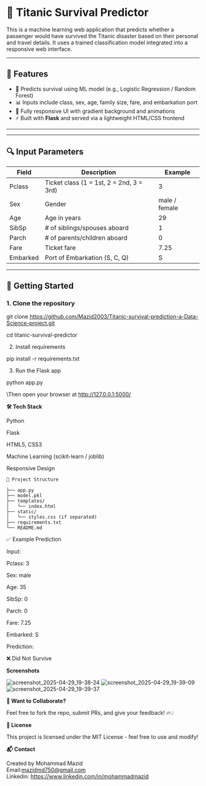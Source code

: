 # 🚢 Titanic Survival Predictor

This is a machine learning web application that predicts whether a passenger would have survived the Titanic disaster based on their personal and travel details. It uses a trained classification model integrated into a responsive web interface.

---

## 📌 Features

- 🧠 Predicts survival using ML model (e.g., Logistic Regression / Random Forest)
- 📊 Inputs include class, sex, age, family size, fare, and embarkation port
- 🎨 Fully responsive UI with gradient background and animations
- ⚡ Built with **Flask** and served via a lightweight HTML/CSS frontend

---

---

## 🔍 Input Parameters

| Field       | Description                         | Example       |
|-------------|-------------------------------------|---------------|
| Pclass      | Ticket class (1 = 1st, 2 = 2nd, 3 = 3rd) | 3        |
| Sex         | Gender                              | male / female |
| Age         | Age in years                        | 29            |
| SibSp       | # of siblings/spouses aboard        | 1             |
| Parch       | # of parents/children aboard        | 0             |
| Fare        | Ticket fare                         | 7.25          |
| Embarked    | Port of Embarkation (S, C, Q)       | S             |

---

## 🚀 Getting Started

### 1. Clone the repository

git clone https://github.com/Mazid2003/Titanic-survival-prediction-a-Data-Science-project.git

cd titanic-survival-predictor

2. Install requirements

pip install -r requirements.txt

3. Run the Flask app

python app.py

\Then open your browser at http://127.0.0.1:5000/

**🛠 Tech Stack**

Python

Flask

HTML5, CSS3

Machine Learning (scikit-learn / joblib)

Responsive Design

```
📁 Project Structure

├── app.py
├── model.pkl
├── templates/
│   └── index.html
├── static/
│   └── styles.css (if separated)
├── requirements.txt
└── README.md
```

✅ Example Prediction

Input:

Pclass: 3

Sex: male

Age: 35

SibSp: 0

Parch: 0

Fare: 7.25

Embarked: S

Prediction:

❌ Did Not Survive

**Screenshots**

![screenshot_2025-04-29_19-38-24](https://github.com/user-attachments/assets/f2eab517-1cb5-487a-9363-bd91bb659d37)
![screenshot_2025-04-29_19-39-09](https://github.com/user-attachments/assets/fbd980a0-71cd-4609-82c8-754b9c8bbf84)
![screenshot_2025-04-29_19-39-37](https://github.com/user-attachments/assets/cad1d5b0-0e77-4221-a01d-d2d27ec8a9c9)

**💬 Want to Collaborate?**

Feel free to fork the repo, submit PRs, and give your feedback! 🔥💡

**📄 License**

This project is licensed under the MIT License - feel free to use and modify!

**📬 Contact**

Created by Mohammad Mazid<br>
Email:mazidmd750@gmail.com<br>
Linkedin: https://www.linkedin.com/in/mohammadmazid



